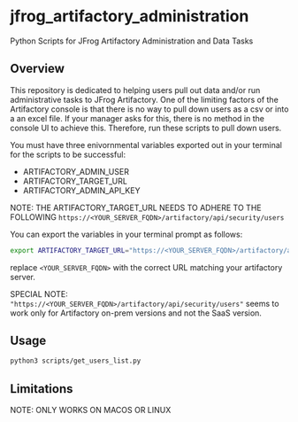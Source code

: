 # jfrog_artifactory_administration

Python Scripts for JFrog Artifactory Administration and Data Tasks

## Overview

This repository is dedicated to helping users pull out data and/or run administrative tasks to JFrog Artifactory.
One of the limiting factors of the Artifactory console is that there is no way to pull down users as a csv or into a an excel file. 
If your manager asks for this, there is no method in the console UI to achieve this. 
Therefore, run these scripts to pull down users.

You must have three enivornmental variables exported out in your terminal for the scripts to be successful:

- ARTIFACTORY_ADMIN_USER
- ARTIFACTORY_TARGET_URL 
- ARTIFACTORY_ADMIN_API_KEY

NOTE: THE ARTIFACTORY_TARGET_URL NEEDS TO ADHERE TO THE FOLLOWING `https://<YOUR_SERVER_FQDN>/artifactory/api/security/users`

You can export the variables in your terminal prompt as follows:

```bash
export ARTIFACTORY_TARGET_URL="https://<YOUR_SERVER_FQDN>/artifactory/api/security/users"
```

replace `<YOUR_SERVER_FQDN>` with the correct URL matching your artifactory server.

SPECIAL NOTE: `"https://<YOUR_SERVER_FQDN>/artifactory/api/security/users"` seems to work only for Artifactory on-prem versions and not the SaaS version.

## Usage

```bash
python3 scripts/get_users_list.py
```

## Limitations

NOTE: ONLY WORKS ON MACOS OR LINUX
